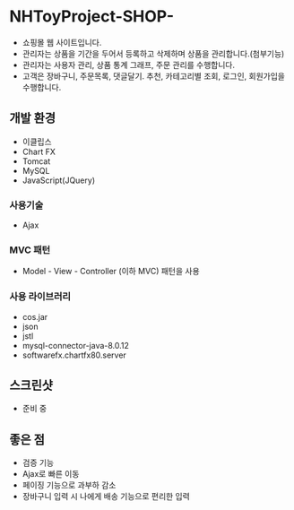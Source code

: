 # NHToyProject-SHOP-

* 쇼핑몰 웹 사이트입니다.  
* 관리자는 상품을 기간을 두어서 등록하고 삭제하며 상품을 관리합니다.(첨부기능)
* 관리자는 사용자 관리, 상품 통계 그래프, 주문 관리를 수행합니다.
* 고객은 장바구니, 주문목록, 댓글달기. 추천, 카테고리별 조회, 로그인, 회원가입을 수행합니다.

## 개발 환경
* 이클립스 
* Chart FX
* Tomcat
* MySQL
* JavaScript(JQuery)

### 사용기술
* Ajax

### MVC 패턴
* Model - View - Controller (이하 MVC) 패턴을 사용  
  
### 사용 라이브러리
* cos.jar
* json
* jstl
* mysql-connector-java-8.0.12
* softwarefx.chartfx80.server

## 스크린샷
* 준비 중

## 좋은 점
* 검증 기능
* Ajax로 빠른 이동
* 페이징 기능으로 과부하 감소
* 장바구니 입력 시 나에게 배송 기능으로 편리한 입력

  
